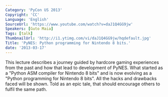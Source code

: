 ```yaml
---
Category: 'PyCon US 2013'
Copyright: 'CC'
Language: 'English'
SourceUrl: 'https://www.youtube.com/watch?v=daJ1Q4GG9jw'
Speakers: [Guto Maia]
Tags: [talk]
ThumbnailUrl: 'http://i1.ytimg.com/vi/daJ1Q4GG9jw/hqdefault.jpg'
Title: 'PyNES: Python programming for Nintendo 8 bits.'
date: '2013-03-17'
---
```

This lecture describes a journey guided by hardcore gaming experiences from the past and how that lead to development of PyNES. What started as a "Python ASM compiler for Nintendo 8 bits" and is now evolving as a "Python programming for Nintendo 8 bits". All the hacks and drawbacks faced will be shown. Told as an epic tale, that should encourage others to fulfil the same path.
